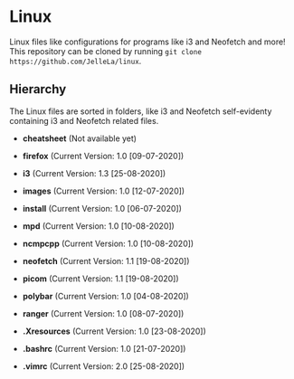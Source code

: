 # Linux
Linux files like configurations for programs like i3 and Neofetch and more! This repository can be cloned by running `git clone https://github.com/JelleLa/linux`.

## Hierarchy
The Linux files are sorted in folders, like i3 and Neofetch self-evidenty containing i3 and Neofetch related files.
* **cheatsheet** (Not available yet)

* **firefox** (Current Version: 1.0 [09-07-2020])

* **i3** (Current Version: 1.3 [25-08-2020])

* **images** (Current Version: 1.0 [12-07-2020])

* **install** (Current Version: 1.0 [06-07-2020])

* **mpd** (Current Version: 1.0 [10-08-2020])

* **ncmpcpp** (Current Version: 1.0 [10-08-2020])

* **neofetch** (Current Version: 1.1 [19-08-2020])

* **picom** (Current Version: 1.1 [19-08-2020])

* **polybar** (Current Version: 1.0 [04-08-2020])

* **ranger** (Current Version: 1.0 [08-07-2020])

* **.Xresources** (Current Version: 1.0 [23-08-2020])

* **.bashrc** (Current Version: 1.0 [21-07-2020])

* **.vimrc** (Current Version: 2.0 [25-08-2020])


